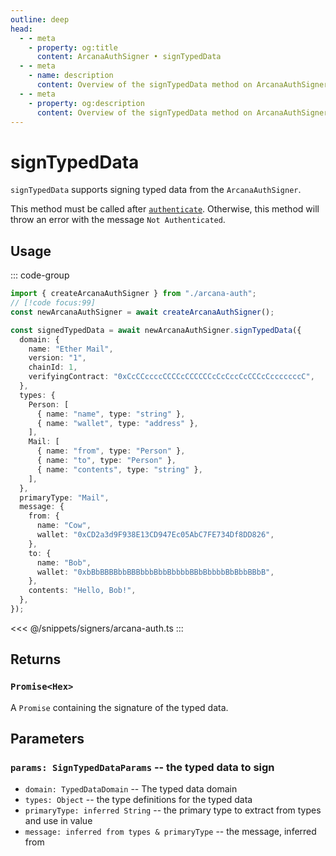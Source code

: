 ```yaml
---
outline: deep
head:
  - - meta
    - property: og:title
      content: ArcanaAuthSigner • signTypedData
  - - meta
    - name: description
      content: Overview of the signTypedData method on ArcanaAuthSigner
  - - meta
    - property: og:description
      content: Overview of the signTypedData method on ArcanaAuthSigner
---
```


# signTypedData

`signTypedData` supports signing typed data from the `ArcanaAuthSigner`.

This method must be called after [`authenticate`](/packages/aa-signers/arcana-auth/authenticate). Otherwise, this method will throw an error with the message `Not Authenticated`.

## Usage

::: code-group

```ts [example.ts]
import { createArcanaAuthSigner } from "./arcana-auth";
// [!code focus:99]
const newArcanaAuthSigner = await createArcanaAuthSigner();

const signedTypedData = await newArcanaAuthSigner.signTypedData({
  domain: {
    name: "Ether Mail",
    version: "1",
    chainId: 1,
    verifyingContract: "0xCcCCccccCCCCcCCCCCCcCcCccCcCCCcCcccccccC",
  },
  types: {
    Person: [
      { name: "name", type: "string" },
      { name: "wallet", type: "address" },
    ],
    Mail: [
      { name: "from", type: "Person" },
      { name: "to", type: "Person" },
      { name: "contents", type: "string" },
    ],
  },
  primaryType: "Mail",
  message: {
    from: {
      name: "Cow",
      wallet: "0xCD2a3d9F938E13CD947Ec05AbC7FE734Df8DD826",
    },
    to: {
      name: "Bob",
      wallet: "0xbBbBBBBbbBBBbbbBbbBbbbbBBbBbbbbBbBbbBBbB",
    },
    contents: "Hello, Bob!",
  },
});
```

<<< @/snippets/signers/arcana-auth.ts
:::

## Returns

### `Promise<Hex>`

A `Promise` containing the signature of the typed data.

## Parameters

### `params: SignTypedDataParams` -- the typed data to sign

- `domain: TypedDataDomain` -- The typed data domain
- `types: Object` -- the type definitions for the typed data
- `primaryType: inferred String` -- the primary type to extract from types and use in value
- `message: inferred from types & primaryType` -- the message, inferred from
